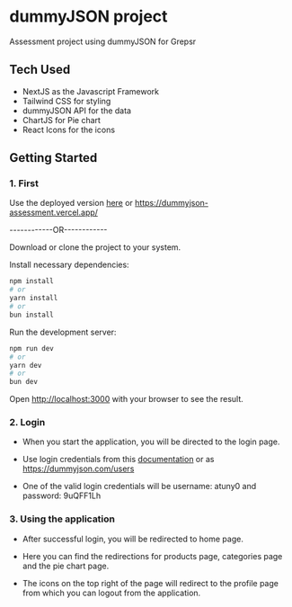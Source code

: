 # dummyJSON project

Assessment project using dummyJSON for Grepsr

## Tech Used

- NextJS as the Javascript Framework
- Tailwind CSS for styling
- dummyJSON API for the data
- ChartJS for Pie chart
- React Icons for the icons

## Getting Started

### 1. First

Use the deployed version [here](https://dummyjson-assessment.vercel.app/) or https://dummyjson-assessment.vercel.app/

------------OR------------

Download or clone the project to your system.

Install necessary dependencies:

```bash
npm install
# or
yarn install
# or
bun install
```

Run the development server:

```bash
npm run dev
# or
yarn dev
# or
bun dev
```

Open [http://localhost:3000](http://localhost:3000) with your browser to see the result.

### 2. Login

- When you start the application, you will be directed to the login page.

- Use login credentials from this [documentation](https://dummyjson.com/users) or as https://dummyjson.com/users

- One of the valid login credentials will be username: atuny0 and password: 9uQFF1Lh

### 3. Using the application

- After successful login, you will be redirected to home page.

- Here you can find the redirections for products page, categories page and the pie chart page.

- The icons on the top right of the page will redirect to the profile page from which you can logout from the application.

